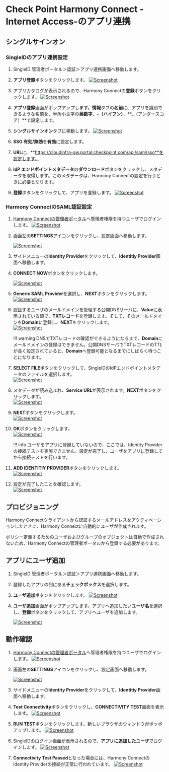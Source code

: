 # Check Point Harmony Connect -Internet Access-のアプリ連携

## シングルサインオン
### SingleIDのアプリ連携設定
1. SingleID 管理者ポータル＞認証＞アプリ連携画面へ移動します。
2. **アプリ登録**ボタンをクリックします。
    [![Screenshot](/images/image-1.png)](/images/image-1.png)

3. アプリカタログが表示されるので、Harmony Connectの**登録**ボタンをクリックします。
    [![Screenshot](/images/2022-06-06_19-59-14.png)](/images/2022-06-06_19-59-14.png)

4. **アプリ登録**画面がポップアップします。**情報**タブの**名前**に、アプリを識別できるような名前を、半角小文字の**英数字**、**-（ハイフン）**、**_（アンダースコア）**で設定します。
5. **シングルサインオン**タブに移動します。
    [![Screenshot](/images/2022-06-06_20-01-59.png)](/images/2022-06-06_20-01-59.png)

6. **SSO 有効/無効**を**有効**に設定します。
7. **URL**に、**https://cloudinfra-gw.portal.checkpoint.com/api/saml/sso**を設定します。
8. **IdP エンドポイントメタデータ**の**ダウンロード**ボタンをクリックし、メタデータを取得します。このメタデータは、Harmony Connectの設定を行うときに必要となります。
9. **登録**ボタンをクリックして、アプリを登録します。
    [![Screenshot](/images/2022-06-06_20-02-58.png)](/images/2022-06-06_20-02-58.png)

### Harmony ConnectのSAML認証設定
1. [Harmony Connectの管理者ポータル](https://portal.checkpoint.com/signin)へ管理者権限を持つユーザでログインします。
    [![Screenshot](/images/2022-06-06_20-07-54.png)](/images/2022-06-06_20-07-54.png)

2. 画面左の**SETTINGS**アイコンをクリックし、設定画面へ移動します。
    
    [![Screenshot](/images/2022-06-06_20-12-11.png)](/images/2022-06-06_20-12-11.png)

3. サイドメニューの**Identity Provider**をクリックして、**Identitiy Provider**画面へ移動します。
4. **CONNECT NOW**ボタンをクリックします。
    
    [![Screenshot](/images/2022-06-06_21-17-10.png)](/images/2022-06-06_21-17-10.png)

5. **Generic SAML Provider**を選択し、**NEXT**ボタンをクリックします。    
    [![Screenshot](/images/2022-06-06_21-21-24.png)](/images/2022-06-06_21-21-24.png)

6. 認証するユーザのメールドメインを管理する公開DNSサーバに、**Value**に表示されている値で、**TXTレコード**を登録します。そして、そのメールドメインを**Domain**に登録し、**NEXT**をクリックします。    
    [![Screenshot](/images/2022-06-06_21-24-11.png)](/images/2022-06-06_21-24-11.png)

    !!! warning
        DNSでTXTレコードの確認ができるようになるまで、**Domain**にメールドメインの登録はできません。公開DNSサーバでTXTレコードのTTLが長く設定されていると、**Domain**へ登録可能となるまでにしばらく待つことになります。

7. **SELECT FILE**ボタンをクリックして、SingleIDのIdPエンドポイントメタデータのファイルを選択します。    
    [![Screenshot](/images/2022-06-06_21-38-18.png)](/images/2022-06-06_21-38-18.png)

8. メタデータが読み込まれ、**Service URL**が表示されます。**NEXT**ボタンをクリックします。    
    [![Screenshot](/images/2022-06-06_21-39-32.png)](/images/2022-06-06_21-39-32.png)

9. **NEXT**ボタンをクリックします。    
    [![Screenshot](/images/2022-06-06_21-41-27.png)](/images/2022-06-06_21-41-27.png)

10. **OK**ボタンをクリックします。    
    [![Screenshot](/images/2022-06-06_21-42-01.png)](/images/2022-06-06_21-42-01.png)

    !!! info
        ユーザをアプリに登録していないので、ここでは、Identity Providerの接続テストを実施できません。設定が完了し、ユーザをアプリに登録してから接続テストを行います。

11. **ADD IDENTITIY PROVIDER**ボタンをクリックします。    
    [![Screenshot](/images/2022-06-06_21-43-13.png)](/images/2022-06-06_21-43-13.png)

12. 設定が完了したことを確認します。    
    [![Screenshot](/images/2022-06-06_21-44-48.png)](/images/2022-06-06_21-44-48.png)

## プロビジョニング
Harmony Connectクライアントから認証するメールアドレスをアクティベーションしたときに、Harmony Connectに自動的にユーザが作成されます。

ポリシー定義するためのユーザおよびグループのオブジェクトは自動で作成されないため、Harmony Connectの管理者ポータルから登録する必要があります。

## アプリにユーザ追加
1. SingleID 管理者ポータル＞認証＞アプリ連携画面へ移動します。
2. 登録したアプリの列にある**チェックボックス**を選択します。
3. **ユーザ追加**ボタンをクリックします。
    [![Screenshot](/images/image-4.png)](/images/image-4.png)

4. **ユーザ追加**画面がポップアップします。アプリへ追加したい**ユーザ名**を選択し、**登録**ボタンをクリックして、アプリへユーザを追加します。
    
    [![Screenshot](/images/image-5.png)](/images/image-5.png)

## 動作確認
1. [Harmony Connectの管理者ポータル](https://portal.checkpoint.com/signin)へ管理者権限を持つユーザでログインします。
    [![Screenshot](/images/2022-06-06_20-07-54.png)](/images/2022-06-06_20-07-54.png)

2. 画面左の**SETTINGS**アイコンをクリックし、設定画面へ移動します。
    
    [![Screenshot](/images/2022-06-06_20-12-11.png)](/images/2022-06-06_20-12-11.png)

3. サイドメニューの**Identity Provider**をクリックして、**Identitiy Provider**画面へ移動します。

4. **Test Connectivity**ボタンをクリックし、**CONNECTIVITY TEST**画面を表示します。
    [![Screenshot](/images/2022-06-07_12-31-21.png)](/images/2022-06-07_12-31-21.png)
    
5. **RUN TEST**ボタンをクリックします。新しいブラウザのウィンドウがポッポアップします。
    [![Screenshot](/images/2022-06-07_12-33-05.png)](/images/2022-06-07_12-33-05.png)

6. SingleIDのログイン画面が表示されるので、**アプリに追加したユーザ**でログインします。
    [![Screenshot](/images/image-7-1024x462.png)](/images/image-7-1024x462.png)

7. **Connectivity Test Passed**となった場合には、Harmony ConnectのIdentity Providerの接続が正常に行われています。
    [![Screenshot](/images/2022-06-07_12-40-21.png)](/images/2022-06-07_12-40-21.png)

